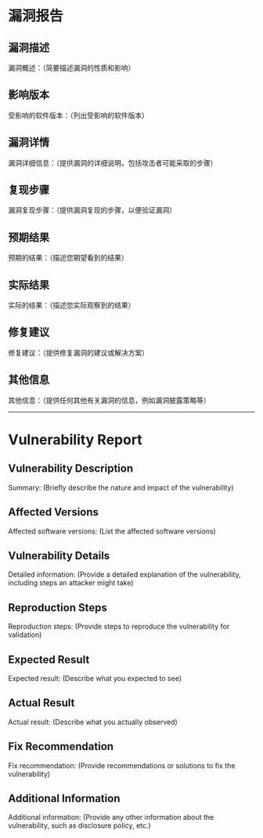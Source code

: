 # 漏洞报告

## 漏洞描述
漏洞概述：（简要描述漏洞的性质和影响）

## 影响版本
受影响的软件版本：（列出受影响的软件版本）

## 漏洞详情
漏洞详细信息：（提供漏洞的详细说明，包括攻击者可能采取的步骤）

## 复现步骤
漏洞复现步骤：（提供漏洞复现的步骤，以便验证漏洞）

## 预期结果
预期的结果：（描述您期望看到的结果）

## 实际结果
实际的结果：（描述您实际观察到的结果）

## 修复建议
修复建议：（提供修复漏洞的建议或解决方案）

## 其他信息
其他信息：（提供任何其他有关漏洞的信息，例如漏洞披露策略等）

---

# Vulnerability Report

## Vulnerability Description
Summary: (Briefly describe the nature and impact of the vulnerability)

## Affected Versions
Affected software versions: (List the affected software versions)

## Vulnerability Details
Detailed information: (Provide a detailed explanation of the vulnerability, including steps an attacker might take)

## Reproduction Steps
Reproduction steps: (Provide steps to reproduce the vulnerability for validation)

## Expected Result
Expected result: (Describe what you expected to see)

## Actual Result
Actual result: (Describe what you actually observed)

## Fix Recommendation
Fix recommendation: (Provide recommendations or solutions to fix the vulnerability)

## Additional Information
Additional information: (Provide any other information about the vulnerability, such as disclosure policy, etc.)
